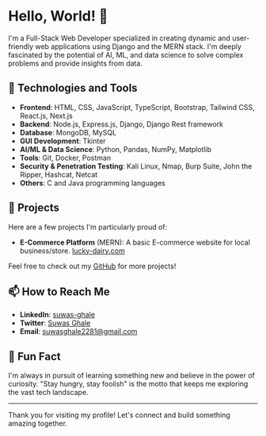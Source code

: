 # Hello, World! 👋

I'm a Full-Stack Web Developer specialized in creating dynamic and user-friendly web applications using Django and the MERN stack. I'm deeply fascinated by the potential of AI, ML, and data science to solve complex problems and provide insights from data.

## 🚀 Technologies and Tools

- **Frontend**: HTML, CSS, JavaScript, TypeScript, Bootstrap, Tailwind CSS, React.js, Next.js
- **Backend**: Node.js, Express.js, Django, Django Rest framework
- **Database**: MongoDB, MySQL
- **GUI Development**: Tkinter
- **AI/ML & Data Science**: Python, Pandas, NumPy, Matplotlib
- **Tools**: Git, Docker, Postman
- **Security & Penetration Testing**: Kali Linux, Nmap, Burp Suite, John the Ripper, Hashcat, Netcat
- **Others**: C and Java programming languages

## 🌟 Projects

Here are a few projects I'm particularly proud of:

- **E-Commerce Platform** (MERN): A basic E-commerce website for local business/store.
  [lucky-dairy.com](https://lucky-dairy.com)

Feel free to check out my [GitHub](https://github.com/suwasg) for more projects!

## 📫 How to Reach Me

- **LinkedIn**: [suwas-ghale](https://www.linkedin.com/in/suwas-ghale/)
- **Twitter**: [Suwas Ghale](https://x.com/Suwas60535281?t=92GlvCPnU8r9B8Xo9KJypQ&s=09)
- **Email**: [suwasghale2281@gmail.com](mailto:suwasghale2281@gmail.com)

## 🎉 Fun Fact

I'm always in pursuit of learning something new and believe in the power of curiosity. "Stay hungry, stay foolish" is the motto that keeps me exploring the vast tech landscape.

---

Thank you for visiting my profile! Let's connect and build something amazing together.
